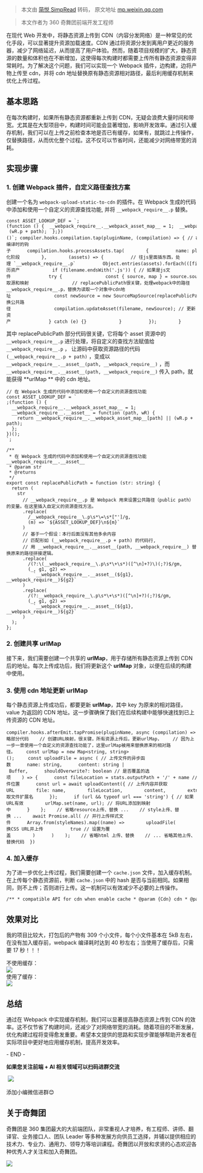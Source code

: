 > 本文由 [简悦 SimpRead](http://ksria.com/simpread/) 转码， 原文地址 [mp.weixin.qq.com](https://mp.weixin.qq.com/s/QJDuQQG5E5u71iCK-cm9Aw)

> 本文作者为 360 奇舞团前端开发工程师

在现代 Web 开发中，将静态资源上传到 CDN（内容分发网络）是一种常见的优化手段，可以显著提升资源加载速度。CDN 通过将资源分发到离用户更近的服务器，减少了网络延迟，从而提高了用户体验。然而，随着项目规模的扩大，静态资源的数量和体积也在不断增加，这使得每次构建时都需要上传所有静态资源变得非常耗时。为了解决这个问题，我们可以实现一个 Webpack 插件，边构建，边将产物上传至 cdn，并将 cdn 地址替换原有静态资源相对路径，最后利用缓存机制来优化上传过程。

基本思路
----

在每次构建时，如果所有静态资源都重新上传到 CDN，无疑会浪费大量时间和带宽。尤其是在大型项目中，构建时间可能会显著增加，影响开发效率。通过引入缓存机制，我们可以在上传之前检查本地是否已有缓存，如果有，就跳过上传操作，仅替换路径，从而优化整个过程。这不仅可以节省时间，还能减少对网络带宽的消耗。

实现步骤
----

### 1. 创建 Webpack 插件，自定义路径查找方案

创建一个名为 `webpack-upload-static-to-cdn` 的插件。在 Webpack 生成的代码中添加和使用一个自定义的资源查找功能, 并将 `__webpack_require__.p` 替换。

```
const ASSET_LOOKUP_DEF = `;(function () {  __webpack_require__.__webpack_asset_map__ = 1;  __webpack_require__.__asset__ = function (path, wR) {    return __webpack_require__.__webpack_asset_map__[path] || (wR.p + path);  };})()`; compiler.hooks.compilation.tap(pluginName, (compilation) => { // 在编译时的钩子      compilation.hooks.processAssets.tap(        {          name: pluginName,          stage: Compilation.PROCESS_ASSETS_STAGE_OPTIMIZE, // 优化阶段        },        (assets) => {          // 往js里面插东西，处理 `__webpack_require__.p`          Object.entries(assets).forEach(([filename, source]) => { // 遍历资产            if (filename.endsWith('.js')) { // 如果是js文件              try {                const { source, map } = source.sourceAndMap(); // 获取源和映射                // replacePublicPath很关键，处理webpack中的路径__webpack_require__.p，替换为读取一个对象中cdn地址                const newSource = new SourceMapSource(replacePublicPath(source as string), filename, map); // 替换公共路径                compilation.updateAsset(filename, newSource); // 更新资产              } catch (e) {}            }          });        }      );    });;
```

其中 replacePublicPath 部分代码很关键，它将每个 asset 资源中的 `__webpack_require__.p` 进行处理，将自定义的查找方法赋值给 `__webpack_require__.p` ， 让源码中获取资源路径的代码 `(__webpack_require__.p + path)` ，变成以 `__webpack_require__.__asset__(path, __webpack_require__)` ，而 `__webpack_require__.__asset__(path, __webpack_require__)` 传入 path，就能获得 **urlMap ** 中的 cdn 地址。

```
// 在 Webpack 生成的代码中添加和使用一个自定义的资源查找功能
const ASSET_LOOKUP_DEF = `
;(function () {
  __webpack_require__.__webpack_asset_map__ = 1;
  __webpack_require__.__asset__ = function (path, wR) {
    return __webpack_require__.__webpack_asset_map__[path] || (wR.p + path);
  };
})();
`;

/**
 * 在 Webpack 生成的代码中添加和使用一个自定义的资源查找功能 __webpack_require__.__asset__
 * @param str 
 * @returns 
 */
export const replacePublicPath = function (str: string) {
  return (
    str
      // __webpack_require__.p 是 Webpack 用来设置公共路径（public path）的变量。在这里插入自定义的资源查找方法。
      .replace(
        /__webpack_require__\.p\s*\=\s*["']/g,
        (m) => `${ASSET_LOOKUP_DEF}\n${m}`
      )
      // 基于一个假设：本行后面没有其他多余内容
      // 匹配形如 (__webpack_require__.p + path) 的代码行,
      // 用 __webpack_require__.__asset__(path, __webpack_require__) 替换原来的路径拼接逻辑。
      .replace(
        /(?:\(__webpack_require__\.p\s*\+\s*)([^\n]+?)\)(;?)$/gm,
        (_, g1, g2) =>
          `__webpack_require__.__asset__(${g1}, __webpack_require__)${g2}`
      )
      .replace(
        /(?:__webpack_require__\.p\s*\+\s*)([^\n]+?)(;?)$/gm,
        (_, g1, g2) =>
          `__webpack_require__.__asset__(${g1}, __webpack_require__)${g2}`
      )
  );
};
```

### 2. 创建共享 urlMap

接下来，我们需要创建一个共享的 **urlMap**，用于存储所有静态资源上传到 CDN 后的地址。每次上传成功后，我们将更新这个 **urlMap** 对象，以便在后续的构建中使用。

### 3. 使用 cdn 地址更新 urlMap

每个静态资源上传成功后，都要更新 **urlMap**，其中 key 为原来的相对路径，value 为返回的 CDN 地址。这一步骤确保了我们在后续构建中能够快速找到已上传资源的 CDN 地址。

```
compiler.hooks.afterEmit.tapPromise(pluginName, async (compilation) => {    // ... 省略部分代码    // 创建URL映射，很关键，所有资源上传后，更新urlMap，    // 因为上一步一景使用一个自定义的资源查找功能了，这里urlMap被用来替换原来的相对路径。    const urlMap = new Map<string, string>();     const uploadFile = async ( // 上传文件的异步函数      name: string,      content: string | Buffer,      shouldOverwrite?: boolean // 是否覆盖的选项    ) => {      const fileLocation = stats.outputPath + '/' + name // 文件位置      const url = await uploadContent({ // 上传内容并获取URL        file: name,        fileLocation,        content,        extname: extname(name), // 获取文件扩展名      });      if (url && typeof url === 'string') { // 如果URL有效        urlMap.set(name, url); // 将URL添加到映射中      }    };    // 省略resource上传、替换 ...    // style上传、替换 ...    await Promise.all( // 并行上传样式文件      Array.from(styleNames).map((name) =>        uploadFile(          name,          replaceCSSUrls(name, assetMap.get(name) as string, urlMap), // 替换CSS URL并上传          true // 设置为覆盖        )      )    );    // 省略html 上传、替换    // ... 省略其他上传、替换代码  })
```

### 4. 加入缓存

为了进一步优化上传过程，我们需要创建一个 `cache.json` 文件，加入缓存机制。在上传每个静态资源前，判断 `cache.json` 中的 hash 是否与当前相同。如果相同，则不上传；否则进行上传。这一机制可以有效减少不必要的上传操作。

```
/** * compatible API for cdn when enable cache * @param {Cdn} cdn * @param {object=} option * @param {object=} option.passToCdn passToCdn needs to be saved * @param {string=} option.cacheLocation where to put cache file * @returns {Cdn} */const compatCache = (cdn, option = {}) => {  // init to save option  Cache.init(option)  const upload = async (files) => {    const { toUpload, pairFromCache, localHashMap } = files.reduce(      (last, file) => {        const fileContent = read(file)        // using relative location so cache could be shared among developers        const relativeLocation = path.relative(__dirname, file)        const locationHash = Cache.getHash(relativeLocation)        const hash = Cache.getHash(fileContent)        if (Cache.shouldUpload(hash, locationHash)) {          return Object.assign(last, {            toUpload: last.toUpload.concat(file),            localHashMap: Object.assign(last.localHashMap, {              [file]: locationHash + hash,            }),          })        }        return Object.assign(last, {          pairFromCache: Object.assign(last.pairFromCache, {            [file]: Cache.getUrl(locationHash + hash),          }),        })      },      {        localHashMap: {},        toUpload: [],        pairFromCache: {},      }    )    const res = toUpload.length      ? await cdn.upload(toUpload)      : await Promise.resolve({})    // new pair to cache    const newPair = Object.entries(res).reduce((_, [localPath, cdnUrl]) => {      const hash = localHashMap[localPath]      return Cache.update(hash, cdnUrl)    }, {})    // update cache    Cache.end(newPair)    sourceCount.cacheTotal += Object.keys(pairFromCache).length    sourceCount.filesTotal += files.length    return Object.assign(res, pairFromCache)  }  return {    upload,    getSourceCount,  }}
```

效果对比
----

我的项目比较大，打包后的产物有 309 个小文件，每个小文件基本在 5kB 左右，在没有加入缓存前，webpack 编译耗时达到 40 秒左右；当使用了缓存后，只需要 17 秒！！！

不使用缓存：  
![](https://mmbiz.qpic.cn/sz_mmbiz_png/cAd6ObKOzEDX5CN7jibkicpEYJQr93VQJZiaoaG5bpEO2yWceLztk06qfJvc7NJckhBRTB30n0qa2A42qbFrfw0ibA/640?wx_fmt=png&from=appmsg)  
使用了缓存：  
![](https://mmbiz.qpic.cn/sz_mmbiz_png/cAd6ObKOzEDX5CN7jibkicpEYJQr93VQJZgVk5l08QNUMfMlOkwwZkF7Y5Aqib3xbXI9ia2WTPOQsp30KZnR2MHrFQ/640?wx_fmt=png&from=appmsg)

总结
--

通过在 Webpack 中实现缓存机制，我们可以显著提高静态资源上传到 CDN 的效率。这不仅节省了构建时间，还减少了对网络带宽的消耗。随着项目的不断发展，优化构建过程将变得愈发重要。希望本文提供的思路和实现步骤能够帮助开发者在实际项目中更好地应用缓存机制，提高开发效率。

- END -

**如果您关注前端 + AI 相关领域可以扫码进群交流**

 ![](https://mmbiz.qpic.cn/sz_mmbiz_jpg/cAd6ObKOzEArGqlLlZmLVB61keywZ2APgWHNwTdK8OicE1utUcAJj1m5ZMFTL8iac51bGglnIeCR5KHicCBh5lh3A/640?wx_fmt=jpeg)

添加小编微信进群😊  

关于奇舞团
-----

奇舞团是 360 集团最大的大前端团队，非常重视人才培养，有工程师、讲师、翻译官、业务接口人、团队 Leader 等多种发展方向供员工选择，并辅以提供相应的技术力、专业力、通用力、领导力等培训课程。奇舞团以开放和求贤的心态欢迎各种优秀人才关注和加入奇舞团。  

![](https://mmbiz.qpic.cn/mmbiz_png/cAd6ObKOzEBLicibtcprJISN18FgTtg2N1ichPnMqRhicrP20VfwnC4vday7gtEoiaSynIH1bas4N5kgicliakrLdtT2Q/640?wx_fmt=png&wxfrom=5&wx_lazy=1&wx_co=1)
